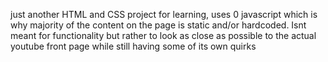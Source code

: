 just another HTML and CSS project for learning, uses 0 javascript which is why majority of the content on the page is static and/or hardcoded. Isnt meant for functionality but rather to look as close as possible to the actual youtube front page while still having some of its own quirks 
